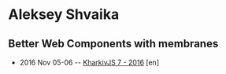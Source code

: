 # Aleksey Shvaika

## Better Web Components with membranes
- 2016 Nov 05-06 -- [KharkivJS 7 - 2016](https://www.youtube.com/watch?v=TgFFsaETKrA) [en]   
